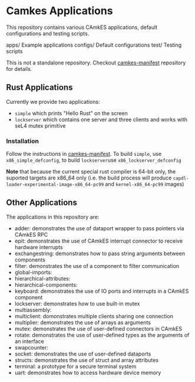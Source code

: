 # Camkes Applications
This repository contains various CAmkES applications, default configurations
and testing scripts.

  apps/       Example applications
  configs/    Default configurations
  test/       Testing scripts

This is not a standalone repository. Checkout [camkes-manifest](https://github.com/GaloisInc/camkes-manifest/blob/rust/README.md) repository for details.

## Rust Applications
Currently we provide two applications:
- `simple` which prints "Hello Rust" on the screen
- `lockserver` which contains one server and three clients and works with seL4 mutex primitive

### Installation
Follow the instructions in [camkes-manifest](https://github.com/GaloisInc/camkes-manifest/blob/rust/README.md).
To build `simple`, use `x86_simple_defconfig`, to build `lockserver`use `x86_lockserver_defconfig`

**Note** that because the current special rust compiler is 64-bit only, the suported targets are x86_64 only (i.e. the build process will produce `capdl-loader-experimental-image-x86_64-pc99` and `kernel-x86_64-pc99` images)


## Other Applications
The applications in this repository are:

- adder: demonstrates the use of dataport wrapper to pass pointers via CAmkES RPC
- epit: demonstrates the use of CAmkES interrupt connector to receive hardware interrupts
- exchangestring: demonstrates how to pass string arguments between components
- filter: demonstrates the use of a component to filter communication
- global-imports:
- hierarchical-attributes:
- hierarchical-components:
- keyboard: demonstrates the use of IO ports and interrupts in a CAmkES component
- lockserver: demonstrates how to use built-in mutex
- multiassembly:
- multiclient: domonstrates multiple clients sharing one connection
- multiplier: demonstrates the use of arrays as arguments
- mutex: demonstrates the use of user-defined connectors in CAmkES
- rotate: demonstrates the use of user-defined types as the arguments of an interface
- swapcounter:
- socket: demonstrates the use of user-defined dataports
- structs: demonstrates the use of struct and array attributes
- terminal: a prototype for a secure terminal system
- uart: demonstrates how to access hardware device memory
